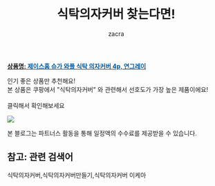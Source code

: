 ﻿---
layout: post
title:  "식탁의자커버 찾는다면!"
author: zacra
categories: [ 아이템 ]
tags: [식탁의자커버,식탁의자커버만들기,식탁의자커버 이케아]
image: https://static.coupangcdn.com/image/retail/images/2020/08/25/10/6/d7043848-cabd-4af3-8874-ddce6ff6ab81.jpg 
description: "쿠팡에서 식탁의자커버 관련 상품으로 가장 고객 선호도가 높은 제품 중 하나입니다."
rating: 4.5
---

<a href="https://link.coupang.com/re/AFFSDP?lptag=AF8407795&pageKey=2015248908&itemId=3428241305&vendorItemId=71414773643&traceid=V0-153-a505c141d47a6e0d"><b>상품명: <font color='#01579B'>제이스홈 슈가 와플 식탁 의자커버 4p, 연그레이</font></b></a>

인기 좋은 상품만 추천해요!<br/>
본 상품은 쿠팡에서 "식탁의자커버" 와 관련해서 선호도가 가장 높은 제품이에요!<br/><br/>
클릭해서 확인해보세요


<a href="https://link.coupang.com/re/AFFSDP?lptag=AF8407795&pageKey=2015248908&itemId=3428241305&vendorItemId=71414773643&traceid=V0-153-a505c141d47a6e0d"><img src="https://thumbnail7.coupangcdn.com/thumbnails/remote/q89/image/retail/images/2020/08/27/11/3/f0af21f3-9fee-42c4-8aa9-b016c81341f4.jpg"></a> 

본 블로그는 파트너스 활동을 통해 일정액의 수수료를 제공받을 수 있습니다.

## 참고: 관련 검색어    
식탁의자커버,식탁의자커버만들기,식탁의자커버 이케아